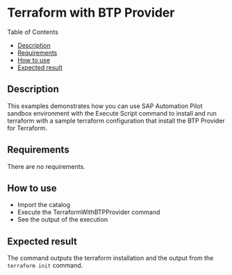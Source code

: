 <!-- This template is the default one for all the example's README files -->

# Terraform with BTP Provider

Table of Contents

* [Description](#description)
* [Requirements](#requirements)
* [How to use](#how-to-use)
* [Expected result](#expected-result)

## Description

This examples demonstrates how you can use SAP Automation Pilot sandbox environment with the Execute Script command to install and run terraform with a sample terraform configuration that install the BTP Provider for Terraform.

## Requirements

There are no requirements.

## How to use

* Import the catalog
* Execute the TerraformWithBTPProvider command
* See the output of the execution

## Expected result

The command outputs the terraform installation and the output from the `terraform init` command.
